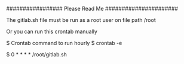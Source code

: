 #################  Please Read Me  ######################

The gitlab.sh file must be run as a root user on file path /root

Or you can run this crontab manually

$ Crontab command to run hourly
$ crontab -e

$ 0 * * * * /root/gitlab.sh
